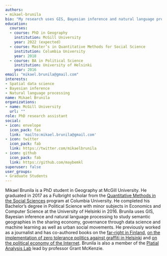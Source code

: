 ```yaml
---
authors:
- mikael-brunila
bio: "My research uses GIS, Bayesian inference and natural language processing to better understand the “sharing economy” and urban governance through data science and machine learning."
education:
  courses:
  - course: PhD in Geography
    institution: McGill University
    year: 2022 (expected)
  - course: Master’s in Quantitative Methods for Social Science
    institution: Columbia University
    year: 2018
  - course: BA in Political Science
    institution: University of Helsinki
    year: 2016
email: "mikael.brunila@gmail.com"
interests:
- Spatial data science
- Bayesian inference
- Natural language processing
name: Mikael Brunila
organizations:
- name: McGill University
  url: ""
role: PhD research assistant
social:
- icon: envelope
  icon_pack: fas
  link: 'mailto:mikael.brunila@gmail.com'
- icon: twitter
  icon_pack: fab
  link: https://twitter.com/mikaelbrunila
- icon: github
  icon_pack: fab
  link: https://github.com/maybemkl
superuser: false
user_groups:
- Graduate Students
---
```


Mikael Brunila is a PhD student in Geography at McGill University. He graduated in 2017 as a Fulbright scholar from the [Quantitative Methods in the Social Sciences]([http://www.qmss.columbia.edu/](http://www.qmss.columbia.edu/)) program at Columbia University. He completed his Bachelor’s degree in Political Science with minor subjects in Economics and Computer Science at the University of Helsinki in 2016. Brunila uses GIS, Bayesian inference and natural language processing to study semantic geographies in the sharing economy, governance through data science and machine learning as well as urban social movements. He previously worked as a journalist and has co-authored books on the [far-right in Finland](https://fi.wikipedia.org/wiki/%C3%84%C3%A4rioikeisto_Suomessa_(kirja)), [on the implementation of zero tolerance politics against graffiti in Helsinki](https://www.goodreads.com/book/show/13626595-muutaman-t-hryn-t-hden) and [on the political economy of the Internet](https://www.goodreads.com/book/show/23592812-verkko-suljettu). Brunila is also a member of the [Platial Analysis Lab](https://platial.science/) lead by professor Grant McKenzie.
